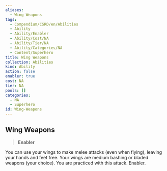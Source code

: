 ```yaml
---
aliases:
  - Wing Weapons
tags:
  - Compendium/CSRD/en/Abilities
  - Ability
  - Ability/Enabler
  - Ability/Cost/NA
  - Ability/Tier/NA
  - Ability/Categories/NA
  - Content/Superhero
title: Wing Weapons
collection: Abilities
kind: Ability
action: false
enabler: true
cost: NA
tier: NA
pools: []
categories:
  - NA
  - Superhero
id: Wing-Weapons
---
```

## Wing Weapons    
>**Enabler**  
    
You can use your wings to make melee attacks (even when flying), leaving your hands and feet free. Your wings are medium bashing or bladed weapons (your choice). You are practiced with this attack. Enabler.
